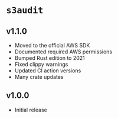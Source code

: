 # `s3audit`

## v1.1.0

  - Moved to the official AWS SDK
  - Documented required AWS permissions
  - Bumped Rust edition to 2021
  - Fixed clippy warnings
  - Updated CI action versions
  - Many crate updates

## v1.0.0

  - Initial release

<!-- links -->
